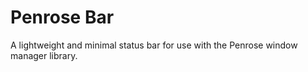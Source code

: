 # Penrose Bar

A lightweight and minimal status bar for use with the Penrose window manager library.
